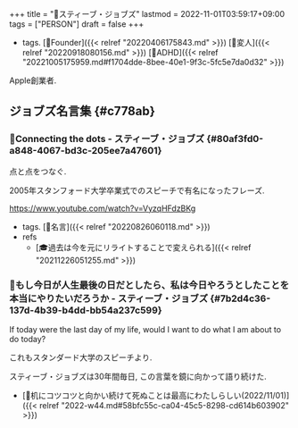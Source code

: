 +++
title = "👨スティーブ・ジョブズ"
lastmod = 2022-11-01T03:59:17+09:00
tags = ["PERSON"]
draft = false
+++

-   tags. [🔖Founder]({{< relref "20220406175843.md" >}}) [🔖変人]({{< relref "20220918080156.md" >}}) [🔖ADHD]({{< relref "20221005175959.md#f1704dde-8bee-40e1-9f3c-5fc5e7da0d32" >}})

Apple創業者.


## ジョブズ名言集 {#c778ab}


### 📜Connecting the dots - スティーブ・ジョブズ {#80af3fd0-a848-4067-bd3c-205ee7a47601}

点と点をつなぐ.

2005年スタンフォード大学卒業式でのスピーチで有名になったフレーズ.

<https://www.youtube.com/watch?v=VyzqHFdzBKg>

-   tags. [🔖名言]({{< relref "20220826060118.md" >}})
-   refs
    -   [🎓過去は今を元にリライトすることで変えられる]({{< relref "20211226051255.md" >}})


### 📜もし今日が人生最後の日だとしたら、私は今日やろうとしたことを本当にやりたいだろうか - スティーブ・ジョブズ {#7b2d4c36-137d-4b39-b4dd-bb54a237c599}

If today were the last day of my life, would I want to do what I am about to do today?

これもスタンダード大学のスピーチより.

スティーブ・ジョブズは30年間毎日, この言葉を鏡に向かって語り続けた.

-   [💭机にコツコツと向かい続けて死ぬことは最高にわたしらしい(2022/11/01)]({{< relref "2022-w44.md#58bfc55c-ca04-45c5-8298-cd614b603902" >}})
